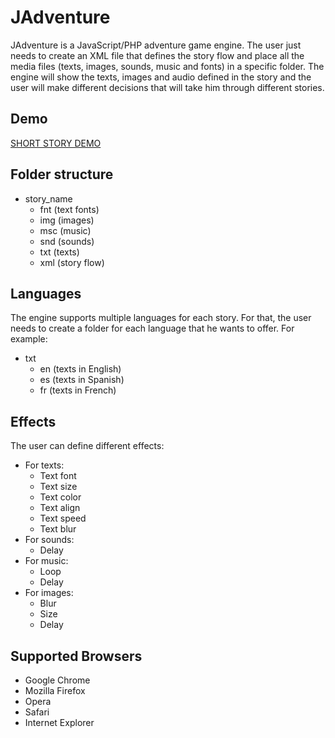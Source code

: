 JAdventure
==========

JAdventure is a JavaScript/PHP adventure game engine. The user just needs to create an XML file that defines the story flow and place all the media files (texts, images, sounds, music and fonts) in a specific folder. The engine will show the texts, images and audio defined in the story and the user will make different decisions that will take him through different stories.

Demo
----

[SHORT STORY DEMO](http://zeronest.com/games/adventure)

Folder structure
----------------

* story_name
	+ fnt (text fonts)
	+ img (images)
	+ msc (music)
	+ snd (sounds)
	+ txt (texts)
	+ xml (story flow)

Languages
---------

The engine supports multiple languages for each story. For that, the user needs to create a folder for each language that he wants to offer. For example:

* txt
	+ en (texts in English)
	+ es (texts in Spanish)
	+ fr (texts in French)

Effects
-------

The user can define different effects:

* For texts:
	+ Text font
	+ Text size
	+ Text color
	+ Text align
	+ Text speed
	+ Text blur
* For sounds:
	+ Delay
* For music:
	+ Loop
	+ Delay
* For images:
	+ Blur
	+ Size
	+ Delay

Supported Browsers
------------------

* Google Chrome
* Mozilla Firefox
* Opera
* Safari
* Internet Explorer